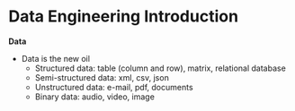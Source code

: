 # Data Engineering Introduction
**Data**
- Data is the new oil
    - Structured data: table (column and row), matrix, relational database
    - Semi-structured data: xml, csv, json
    - Unstructured data: e-mail, pdf, documents
    - Binary data: audio, video, image